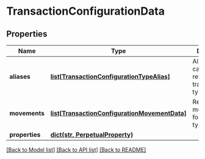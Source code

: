 # TransactionConfigurationData

## Properties
Name | Type | Description | Notes
------------ | ------------- | ------------- | -------------
**aliases** | [**list[TransactionConfigurationTypeAlias]**](TransactionConfigurationTypeAlias.md) | Aliases that can be used to refer to transaction type | 
**movements** | [**list[TransactionConfigurationMovementData]**](TransactionConfigurationMovementData.md) | Representative movements for transaction type | 
**properties** | [**dict(str, PerpetualProperty)**](PerpetualProperty.md) |  | [optional] 

[[Back to Model list]](../README.md#documentation-for-models) [[Back to API list]](../README.md#documentation-for-api-endpoints) [[Back to README]](../README.md)


